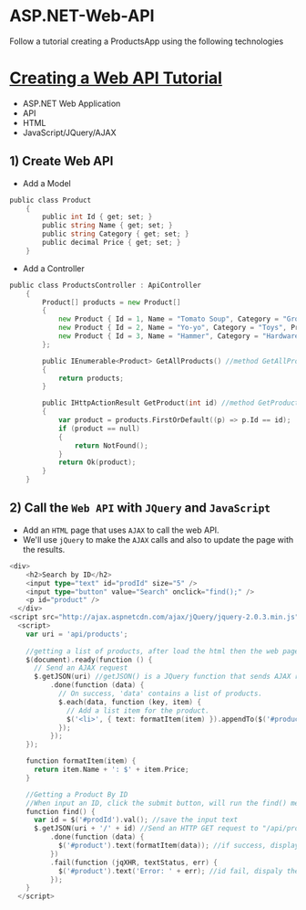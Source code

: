 # ASP.NET-Web-API
Follow a tutorial creating a ProductsApp using the following technologies

# [Creating a Web API Tutorial](http://www.asp.net/web-api/overview/getting-started-with-aspnet-web-api/tutorial-your-first-web-api)
* ASP.NET Web Application
* API
* HTML
* JavaScript/JQuery/AJAX

## 1) Create Web API
* Add a Model
```go
public class Product
    {
        public int Id { get; set; }
        public string Name { get; set; }
        public string Category { get; set; }
        public decimal Price { get; set; }
    }
```
* Add a Controller
```go
public class ProductsController : ApiController
    {
        Product[] products = new Product[] 
        { 
            new Product { Id = 1, Name = "Tomato Soup", Category = "Groceries", Price = 1 }, 
            new Product { Id = 2, Name = "Yo-yo", Category = "Toys", Price = 3.75M }, 
            new Product { Id = 3, Name = "Hammer", Category = "Hardware", Price = 16.99M } 
        };

        public IEnumerable<Product> GetAllProducts() //method GetAllProducts corresponds to URI: /api/products
        {
            return products;
        }

        public IHttpActionResult GetProduct(int id) //method GetProduct corresponds to URI: /api/products/id
        {
            var product = products.FirstOrDefault((p) => p.Id == id);
            if (product == null)
            {
                return NotFound();
            }
            return Ok(product);
        }
    }
```

## 2) Call the `Web API` with `JQuery` and `JavaScript`
* Add an `HTML` page that uses `AJAX` to call the web API. 
* We'll use `jQuery` to make the `AJAX` calls and also to update the page with the results.
```go
<div>
    <h2>Search by ID</h2>
    <input type="text" id="prodId" size="5" />
    <input type="button" value="Search" onclick="find();" />
    <p id="product" />
  </div>
<script src="http://ajax.aspnetcdn.com/ajax/jQuery/jquery-2.0.3.min.js"></script>
  <script>
    var uri = 'api/products';
    
    //getting a list of products, after load the html then the web page will run the script, that's why it will take a while to display the list of products.
    $(document).ready(function () {
      // Send an AJAX request
      $.getJSON(uri) //getJSON() is a JQuery function that sends AJAX request.
          .done(function (data) {
            // On success, 'data' contains a list of products.
            $.each(data, function (key, item) {
              // Add a list item for the product.
              $('<li>', { text: formatItem(item) }).appendTo($('#products')); //#products is the id of element <ul>
            });
          });
    });

    function formatItem(item) {
      return item.Name + ': $' + item.Price;
    }

    //Getting a Product By ID
    //When input an ID, click the submit button, will run the find() method in <script>
    function find() {
      var id = $('#prodId').val(); //save the input text
      $.getJSON(uri + '/' + id) //Send an HTTP GET request to "/api/products/id"
          .done(function (data) {
            $('#product').text(formatItem(data)); //if success, display the content in element <p>(#product is the id of element p)
          })
          .fail(function (jqXHR, textStatus, err) {
            $('#product').text('Error: ' + err); //id fail, dispaly the error message
          });
    }
  </script>
```
